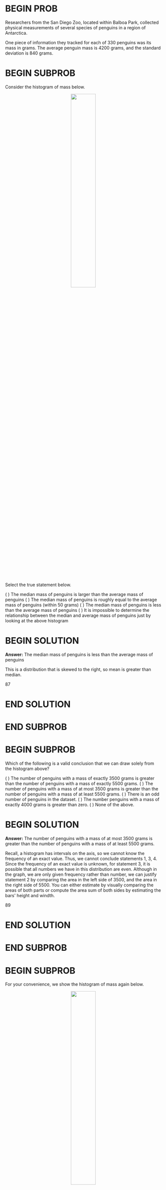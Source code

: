 # BEGIN PROB

Researchers from the San Diego Zoo, located within Balboa Park, collected physical measurements of several species of penguins in a region of Antarctica. 

One piece of information they tracked for each of 330 penguins was its mass in grams. The average penguin mass is 4200 grams, and the standard deviation is 840 grams.

# BEGIN SUBPROB

Consider the histogram of mass below.

<center><img src='../assets/images/fa21-final/mass.png' width=40%></center>

Select the true statement below.

( ) The median mass of penguins is larger than the average mass of penguins
( ) The median mass of penguins is roughly equal to the average mass of penguins (within 50 grams)
( ) The median mass of penguins is less than the average mass of penguins
( ) It is impossible to determine the relationship between the median and average mass of penguins just by looking at the above histogram

# BEGIN SOLUTION

**Answer:** The median mass of penguins is less than the average mass of penguins

This is a distribution that is skewed to the right, so mean is greater than median.

<average>87</average>

# END SOLUTION

# END SUBPROB

# BEGIN SUBPROB

Which of the following is a valid conclusion that we can draw solely from the histogram above?

( ) The number of penguins with a mass of exactly 3500 grams is greater than the number of penguins with a mass of exactly 5500 grams.
( ) The number of penguins with a mass of at most 3500 grams is greater than the number of penguins with a mass of at least 5500 grams.
( ) There is an odd number of penguins in the dataset.
( ) The number penguins with a mass of exactly 4000 grams is greater than zero.
( ) None of the above.

# BEGIN SOLUTION

**Answer:** The number of penguins with a mass of at most 3500 grams is greater than the number of penguins with a mass of at least 5500 grams.

Recall, a histogram has intervals on the axis, so we cannot know the frequency of an exact value. Thus, we cannot conclude statements 1, 3, 4. Since the frequency of an exact value is unknown, for statement 3, it is possible that all numbers we have in this distribution are even. Although in the graph, we are only given frequency rather than number, we can justify statement 2 by comparing the area in the left side of 3500, and the area in the right side of 5500. You can either estimate by visually comparing the areas of both parts or compute the area sum of both sides by estimating the bars' height and windth.

<average>89</average>

# END SOLUTION

# END SUBPROB

# BEGIN SUBPROB

For your convenience, we show the histogram of mass again below.

<center><img src='../assets/images/fa21-final/mass.png' width=40%></center>

Recall, there are 330 penguins in our dataset. Their average mass is 4200 grams, and the standard deviation of mass is 840 grams.

Per Chebyshev's inequality, at least what percentage of penguins have a mass between 3276 grams and 5124 grams? Input your answer as a percentage between 0 and 100, without the % symbol. Round to three decimal places.

# BEGIN SOLUTION

**Answer:** 17.355

Recall, Chebyshev's inequality states that No matter what the shape of the distribution is, the proportion of values in the range “average ± z SDs” is  **at least** $1 - \frac{1}{z^2}$.

To approach the problem, we'll start by converting 3276 grams and 5124 grams to standard units. Doing so yields $\frac{3276 - 4200}{840} = -1.1$, similarly, $\frac{5124 - 4200}{840} = 1.1$. This means that 3276 is 1.1 standard deviations **below** the mean, and 5124 is 1.1 standard deviations **above** the mean. Thus, we are calculating the proportion of values in the range “average ± 1.1 SDs”. 

When $z = 1.1$, we have $1 - \frac{1}{z^2} = 1 - \frac{1}{1.1^2} \approx 0.173553719$, which as a percentage rounded to three decimal places is $17.355\%$.

<average>76</average>

# END SOLUTION

# END SUBPROB

# BEGIN SUBPROB

Per Chebyshev's inequality, at least what percentage of penguins have a mass between 1680 grams and 5880 grams?

( ) 50%
( ) 55.5%
( ) 65.25%
( ) 68%
( ) 75%
( ) 88.8%
( ) 95%

# BEGIN SOLUTION

**Answer:** 75%

Recall, Chebyshev's inequality states that No matter what the shape of the distribution is, the proportion of values in the range “average ± z SDs” is  **at least** $1 - \frac{1}{z^2}$.

To approach the problem, we'll start by converting 3276 grams and 5124 grams to standard units. Doing so yields $\frac{1680 - 4200}{840} = -3$, similarly, $\frac{5880 - 4200}{840} = 2$. This means that 1680 is 3 standard deviations **below** the mean, and 5880 is 2 standard deviations **above** the mean. Thus, we are calculating the proportion of values in the range “average - 3 SDs and average + 2 SDs”. 

When $z = -3$, we have $\frac{1 - \frac{1}{z^2}}{2} = \frac{1 - \frac{1}{3^2}}{2} = \frac{1-\frac{1}{9}}{2} = \frac{4}{9}$. (Remember we have to divide the percentage by 2 since we are only computing one side of the mean. In other words, half of the range.) When $z = +2$, we have $\frac{1 - \frac{1}{z^2}}{2} = \frac{1 - \frac{1}{2^2}}{2} = \frac{1-\frac{1}{4}}{2} = \frac{3}{8}$. We sum the percentage together, $\frac{4}{9}+\frac{3}{8}=\frac{32+27}{72} \approx 0.819444$, which as a percentage rounded to one decimal places is $81.9\%$.

In our options, 75% < 81.9%, 88.8% > 81.9%. Thus, **at least** 75% of the penguins have a mass between 1680 grams and 5880 grams.

<average>72</average>

# END SOLUTION

# END SUBPROB

# BEGIN SUBPROB

The distribution of mass in grams is not roughly normal. Is the distribution of mass in standard units roughly normal?

( ) Yes
( ) No
( ) Impossible to tell

# BEGIN SOLUTION

**Answer:** No

The shape of the distribution does not change since we are scaling the x values for all data.

<average>60</average>

# END SOLUTION

# END SUBPROB

# BEGIN SUBPROB

Suppose all 330 penguin body masses (in grams) that the researchers collected are stored in an array called `masses`. We'd like to estimate the probability that two different randomly selected penguins from our dataset have body masses within 50 grams of one another (including a difference of exactly 50 grams). Fill in the missing pieces of the simulation below so that the function `estimate_prob_within_50g` returns an estimate for this probability.

```py
def estimate_prob_within_50g():
    num_reps = 10000
    within_50g_count = 0
    for i in np.arange(num_reps):
        two_penguins = np.random.choice(__(a)__)
        if __(b)__:
            within_50g_count = within_50g_count + 1
    return within_50g_count / num_reps
```

What goes in blank (a)? ____
What goes in blank (b)? ____

# BEGIN SOLUTION

**Answer:** (a) `masses, 2, replace=False` (b) `abs(two_penguins[0] - two_penguins[1])<=50`

(a) Recall, `np.random.choice( )` can have three parameters `array, n, replace=False`, and returns n elements from the array at random, without replacement. We are randomly choosing **2 different** penguins from the `masses` **array**, so we are using `np.random.choice( )` without replacement.
(b) We want to count the number of pairs of penguins that have body masses difference within 50 grams, so we are using the index to access the two penguins generated from `two_penguins` and calculating their absolute difference with `abs()`. And in this `if` condition, we only want to have penguins with absolute difference less than or equal to 50, so we write a `<=` condition to justify whether the generated pairs of penguins fulfill this requirement.

<average>84</average>

# END SOLUTION

# END SUBPROB

# BEGIN SUBPROB

Recall, there are 330 penguins in our dataset. Their average mass is 4200 grams, and the standard deviation of mass is 840 grams. Assume that the 330 penguins in our dataset are a random sample from the population of all penguins in Antarctica. Our sample gives us one estimate of the population mean.

To better estimate the population mean, we bootstrapped our sample and plotted a histogram of the resample means, then took the middle 68 percent of those values to get a confidence interval. Which option below shows the histogram of the resample means and the confidence interval we found?

<center><img src='../assets/images/fa21-final/option1.png' width=40%></center>

<center><img src='../assets/images/fa21-final/option2.png' width=40%></center>

<center><img src='../assets/images/fa21-final/option3.png' width=40%></center>

<center><img src='../assets/images/fa21-final/option4.png' width=40%></center>

( ) Option 1
( ) Option 2
( ) Option 3
( ) Option 4


# BEGIN SOLUTION

**Answer:** Option 2

Recall, the distribution of sample mean is roughly normal and centered at the **population mean** (which is not necessarily our sample mean which is 4200). Thus, we eliminate **Option 1**

To compute the SD of the sample mean's distribution, when we don't know the population's SD, we can use the sample's SD (840):
$$\text{SD of Distribution of Possible Sample Means} \approx \frac{\text{Sample SD}}{\sqrt{\text{sample size}}} = \frac{840}{\sqrt{330}} \approx 46.24$$

Recall: proportion with $z$ SDs of the mean

|Percent in Range | All Distributions (via Chebyshev's Inequality) | Normal Distributions|
|---|---|---|
|$\text{average} \pm 1 \ \text{SD}$ | $\geq 0\%$ | $\approx 68\%$ |
|$\text{average} \pm 2\text{SDs}$ | $\geq 75\%$ | $\approx 95\%$ |
|$\text{average} \pm 3\text{SDs}$ | $\geq 88\%$ | $\approx 99.73\%$ |

In this question, we want 68% confidence interval, given that the distribution of sample mean is roughly normal, our CI should have range $\text{population mean} \pm 1 \ \text{SD}$. Thus, the interval is approximately $46.24-(-46.24)=92.48$.
We compare the 68% CI in Option 2, 3, 4, and we choose **Option 2** since it has a 68% CI with an interval approximately 92.48. (There is 3.5 bars between 4150 and 4200, so 1 bar is about $50/3.5 \approx 14$ width. There is about 6.5 bars within 68% CI in Option 2, so we have $6.5 \cdot 14 = 91$)

<average>66</average>

# END SOLUTION

# END SUBPROB

# BEGIN SUBPROB

Suppose `boot_means` is an array of the resampled means. Fill in the blanks below so that `[left, right]` is a 68% confidence interval for the true mean mass of penguins.

```py
left = np.percentile(boot_means, __(a)__)
right = np.percentile(boot_means, __(b)__)
[left, right]
```
What goes in blank (a)? ____
What goes in blank (b)? ____

# BEGIN SOLUTION

**Answer:** (a) 16 (b) 84

Recall, `np.percentile(array, p)` computes the `p`th percentile of the numbers in `array`. To compute the 68% CI, we need to know the percentile of left tail and right tail. 

left percentile = $(1-0.68)/2 = (0.32)/2 = 0.16$ so we have 16th percentile

right percentile = $1-((1-0.68)/2) = 1-((0.32)/2) = 1-0.16 = 0.84$ so we have 84th percentile

<average>94</average>

# END SOLUTION

# END SUBPROB

# BEGIN SUBPROB

Which of the following is a correct interpretation of this confidence interval? Select all that apply.

[ ] There is an approximately 68% chance that mean weight of all penguins in Antarctica falls within the bounds of this confidence interval.
[ ] Approximately 68% of penguin weights in our sample fall within the bounds of this confidence interval.
[ ] Approximately 68% of penguin weights in the population fall within the bounds of this interval.
[ ] If we created many confidence intervals using the same method, approximately 68% of them would contain the mean weight of all penguins in Antarctica.
[ ] None of the above

# BEGIN SOLUTION

**Answer:** Option 4 (If we created many confidence intervals using the same method, approximately 68% of them would contain the mean weight of all penguins in Antarctica.)

Recall, what a $k$% confidence level states is that approximately $k$% of the time, the intervals you create through this process will contain the true population parameter.

In this question, our population parameter is the mean weight of all penguins in Antarctica. So 86% of the time, the intervals you create through this process will contain the mean weight of all penguins in Antarctica. This is the same as Option 4. However, it will be false if we state it in the reverse order (Option 1) since our population parameter is already fixed.

<average>81</average>

# END SOLUTION

# END SUBPROB

# END PROB
